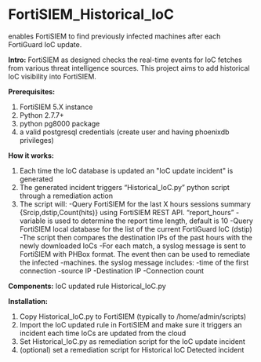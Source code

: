 # FortiSIEM_Historical_IoC
enables FortiSIEM to find previously infected machines after each FortiGuard IoC update.

**Intro:**
FortiSIEM as designed checks the real-time events for IoC fetches from various threat intelligence sources. 
This project aims to add historical IoC visibility into FortiSIEM.

**Prerequisites:**
1. FortiSIEM 5.X instance
2. Python 2.7.7+
3. python pg8000 package
4. a valid postgresql credentials (create user and having phoenixdb privileges)

**How it works:**
1. Each time the IoC database is updated an "IoC update incident" is generated
2. The generated incident triggers “Historical_IoC.py” python script through a remediation action
3. The script will:
-Query FortiSIEM for the last X hours sessions summary {Srcip,dstip,Count(hits)} using FortiSIEM REST API. “report_hours”
-variable is used to determine the report time length, default is 10
-Query FortiSIEM local database for the list of the current FortiGuard IoC (dstip)
-The script then compares the destination IPs of the past hours with the newly downloaded IoCs 
-For each match, a syslog message is sent to FortiSIEM with PHBox format. The event then can be used to remediate the infected -machines. the syslog message includes:
 -time of the first connection
 -source IP
 -Destination IP
 -Connection count


**Components:**
IoC updated rule
Historical_IoC.py

**Installation:**
1.	Copy Historical_IoC.py to FortiSIEM (typically to /home/admin/scripts)
2.	Import the IoC updated rule in FortiSIEM and make sure it triggers an incident each time IoCs are updated from the cloud
4.	Set Historical_IoC.py as remediation script for the IoC update incident
5.	(optional) set a remediation script for Historical IoC Detected incident
